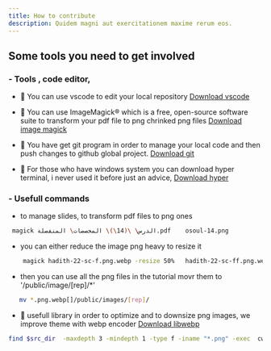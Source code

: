 ```yaml
---
title: How to contribute
description: Quidem magni aut exercitationem maxime rerum eos.
---
```


## Some tools you need to get involved 
### - Tools , code editor, 
* 🔽 You can use vscode to edit your local repository 
[Download vscode](https://code.visualstudio.com/Download )

* 🔽 You can use ImageMagick® which is a free, open-source software suite to transform your pdf file to png chrinked png files
[Download image magick](https://imagemagick.org/ )


* 🔽 You have get git program in order to manage your local code and then push changes to github global project.
[Download git](https://git-scm.com/downloads )

* 🔽 For those who have windows system you can download hyper terminal, i never used it before just an advice,
[Download hyper](https://hyper.is/)

### - Usefull commands
*  to manage slides, to transform pdf files to png ones  
 
```bash
 magick الدرس\ \(14\)\ المخصصات\ المنفصلة.pdf    osoul-14.png
```
* you can either reduce the image png heavy to resize it

```bash
    magick hadith-22-sc-f.png.webp -resize 50%   hadith-22-sc-ff.png.webp 
```

* then you can use all the png files in the tutorial movr them to '/public/image/[rep]/*' 

```bash
   mv *.png.webp[]/public/images/[rep]/
```
* 🔽 usefull library in order to optimize and to downsize png images, we improve theme with webp encoder  [Download libwebp](https://developers.google.com/speed/webp/docs/precompiled?hl=fr)

```bash
find $src_dir  -maxdepth 3 -mindepth 1 -type f -iname "*.png" -exec  cwebp {} -o {}.webp \; 
```